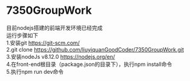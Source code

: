 # 7350GroupWork
目前nodejs搭建的前端开发环境已经完成<br/>
运行步骤如下<br/>
1.安装git https://git-scm.com/<br/>
2.git clone https://github.com/liuyiquanGoodCoder/7350GroupWork.git<br/>
3.安装nodeJs v8.12.0  https://nodejs.org/en/<br/>
4.在front-end根目录（package.json的目录下），执行npm install命令<br/>
5.执行npm run dev命令<br/>
